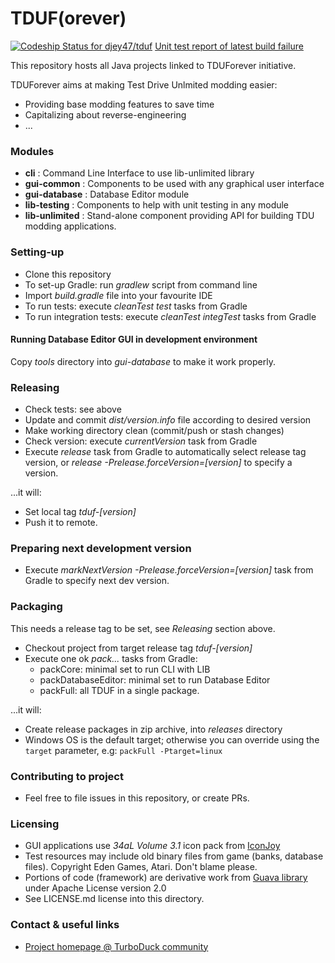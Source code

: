 # TDUF(orever) #

[![Codeship Status for djey47/tduf](https://app.codeship.com/projects/b5716970-4ace-0136-c149-7a9f28d40fd1/status?branch=tduf-2.0.x)](https://app.codeship.com/projects/292761)
[Unit test report of latest build failure](http://codeship-ci.s3-website-eu-west-1.amazonaws.com/tduf/index.html)

This repository hosts all Java projects linked to TDUForever initiative.

TDUForever aims at making Test Drive Unlmited modding easier:

* Providing base modding features to save time
* Capitalizing about reverse-engineering
* ...

### Modules ###

* **cli** : Command Line Interface to use lib-unlimited library
* **gui-common** : Components to be used with any graphical user interface
* **gui-database** : Database Editor module
* **lib-testing** : Components to help with unit testing in any module
* **lib-unlimited** : Stand-alone component providing API for building TDU modding applications.

### Setting-up ###

* Clone this repository
* To set-up Gradle: run *gradlew* script from command line
* Import *build.gradle* file into your favourite IDE
* To run tests: execute *cleanTest test* tasks from Gradle
* To run integration tests: execute *cleanTest integTest* tasks from Gradle

#### Running Database Editor GUI in development environment

Copy *tools* directory into *gui-database* to make it work properly. 


### Releasing ###

* Check tests: see above
* Update and commit *dist/version.info* file according to desired version
* Make working directory clean (commit/push or stash changes)
* Check version: execute *currentVersion* task from Gradle
* Execute *release* task from Gradle to automatically select release tag version, or *release -Prelease.forceVersion=[version]* to specify a version.

...it will:

* Set local tag *tduf-[version]*
* Push it to remote.

### Preparing next development version ###

* Execute *markNextVersion -Prelease.forceVersion=[version]* task from Gradle to specify next dev version.

### Packaging ###

This needs a release tag to be set, see *Releasing* section above.

* Checkout project from target release tag *tduf-[version]*
* Execute one ok *pack...* tasks from Gradle:
    - packCore: minimal set to run CLI with LIB
    - packDatabaseEditor: minimal set to run Database Editor
    - packFull: all TDUF in a single package.

...it will:

* Create release packages in zip archive, into *releases* directory
* Windows OS is the default target; otherwise you can override using the `target` parameter, e.g: `packFull -Ptarget=linux`

### Contributing to project ###

* Feel free to file issues in this repository, or create PRs.

### Licensing ###

* GUI applications use *34aL Volume 3.1* icon pack from [IconJoy](http://icojam.com)
* Test resources may include old binary files from game (banks, database files). Copyright Eden Games, Atari. Don't blame please.
* Portions of code (framework) are derivative work from [Guava library](https://github.com/google/guava) under Apache License version 2.0
* See LICENSE.md license into this directory.

### Contact & useful links ###

* [Project homepage @ TurboDuck community](https://forum.turboduck.net/forums/tdu-mod-tools-support.57/)
